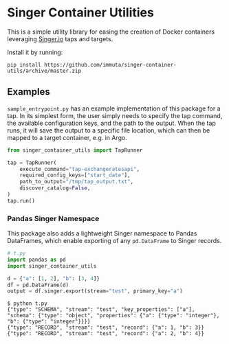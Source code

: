 # Singer Container Utilities

This is a simple utility library for easing the creation of Docker containers
leveraging [Singer.io](https://singer.io) taps and targets.

Install it by running:

```{zsh}
pip install https://github.com/immuta/singer-container-utils/archive/master.zip
```

## Examples

`sample_entrypoint.py` has an example implementation of this package for a tap.
In its simplest form, the user simply needs to specify the tap command, the available
configuration keys, and the path to the output. When the tap runs, it will save the
output to a specific file location, which can then be mapped to a target container,
e.g. in Argo.

```python
from singer_container_utils import TapRunner

tap = TapRunner(
    execute_command="tap-exchangeratesapi",
    required_config_keys=["start_date"],
    path_to_output="/tmp/tap_output.txt",
    discover_catalog=False,
)
tap.run()
```


### Pandas Singer Namespace

This package also adds a lightweight Singer namespace to Pandas DataFrames, which enable exporting of any `pd.DataFrame` to Singer records. 

```python
# t.py
import pandas as pd
import singer_container_utils

d = {"a": [1, 2], "b": [3, 4]}
df = pd.DataFrame(d)
output = df.singer.export(stream="test", primary_key="a")
```

```
$ python t.py 
{"type": "SCHEMA", "stream": "test", "key_properties": ["a"], "schema": {"type": "object", "properties": {"a": {"type": "integer"}, "b": {"type": "integer"}}}}
{"type": "RECORD", "stream": "test", "record": {"a": 1, "b": 3}}
{"type": "RECORD", "stream": "test", "record": {"a": 2, "b": 4}}
```
